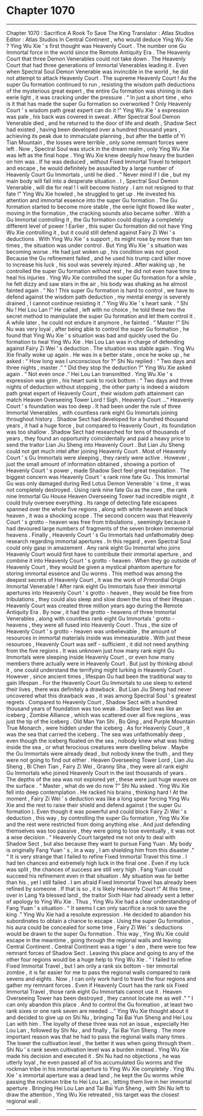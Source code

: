 
# Chapter 1070


---

Chapter 1070 : Sacrifice A Rook To Save The King
Translator :
Atlas Studios
Editor :
Atlas Studios
In Central Continent , who would deduce Ying Wu Xie ?
Ying Wu Xie ’ s first thought was Heavenly Court .
The number one Gu Immortal force in the world since the Remote Antiquity Era .
The Heavenly Court that three Demon Venerables could not take down .
The Heavenly Court that had three generations of Immortal Venerables leading it .
Even when Spectral Soul Demon Venerable was invincible in the world , he did not attempt to attack Heavenly Court .
The supreme Heavenly Court !
As the super Gu formation continued to run , resisting the wisdom path deductions of the mysterious great expert , the entire Gu formation was shining in dark eerie light , it was cracking under the pressure .
“ In just a short time , who is it that has made the super Gu formation so overworked ? Only Heavenly Court ’ s wisdom path great expert can do it !” Ying Wu Xie ’ s expression was pale , his back was covered in sweat .
After Spectral Soul Demon Venerable died , and he returned to the door of life and death , Shadow Sect had existed , having been developed over a hundred thousand years , achieving its peak due to immaculate planning , but after the battle of Yi Tian Mountain , the losses were terrible , only some remnant forces were left . Now , Spectral Soul was stuck in the dream realm , only Ying Wu Xie was left as the final hope .
Ying Wu Xie knew deeply how heavy the burden on him was .
If he was deduced , without Fixed Immortal Travel to teleport and escape , he would definitely be assaulted by a large number of Heavenly Court Gu Immortals , until he died .
“ Never mind if I die , but my main body will fall into a desperate situation . I , Spectral Soul Demon Venerable , will die for real ! I will become history . I am not resigned to that fate !”
Ying Wu Xie howled , he struggled to get up .
He invested his attention and immortal essence into the super Gu formation .
The Gu formation started to become more stable , the eerie light flowed like water , moving in the formation , the cracking sounds also became softer .
With a Gu Immortal controlling it , the Gu formation could display a completely different level of power !
Earlier , this super Gu formation did not have Ying Wu Xie controlling it , but it could still defend against Fairy Zi Wei ’ s deductions . With Ying Wu Xie ’ s support , its might rose by more than ten times , the situation was under control .
But Ying Wu Xie ’ s situation was becoming worse .
He had just woken up , his condition was not good .
Because the Gu refinement failed , and he used his trump card killer move to increase his luck , his soul was severely injured .
After waking up , he controlled the super Gu formation without rest , he did not even have time to heal his injuries .
Ying Wu Xie controlled the super Gu formation for a while , he felt dizzy and saw stars in the air , his body was shaking as he almost fainted again .
“ No ! This super Gu formation is hard to control , we have to defend against the wisdom path deduction , my mental energy is severely drained , I cannot continue resisting it .”
Ying Wu Xie ’ s heart sank .
“ Shi Nu ! Hei Lou Lan !” He called , left with no choice , he told these two the secret method to manipulate the super Gu formation and let them control it .
A while later , he could not endure it anymore , he fainted .
“ Master !” Shi Nu was very loyal , after being able to control the super Gu formation , he found that Ying Wu Xie ’ s situation was bad and quickly used the Gu formation to heal Ying Wu Xie .
Hei Lou Lan was in charge of defending against Fairy Zi Wei ’ s deduction .
The situation was stable again .
Ying Wu Xie finally woke up again .
He was in a better state , once he woke up , he asked : “ How long was I unconscious for ?”
Shi Nu replied : “ Two days and three nights , master .”
“ Did they stop the deduction ?” Ying Wu Xie asked again .
“ Not even once .” Hei Lou Lan transmitted .
Ying Wu Xie ’ s expression was grim , his heart sunk to rock bottom : “ Two days and three nights of deduction without stopping , the other party is indeed a wisdom path great expert of Heavenly Court , their wisdom path attainment can match Heaven Overseeing Tower Lord ! Sigh , Heavenly Court …”
Heavenly Court ’ s foundation was too deep .
It had been under the rule of three Immortal Venerables , with countless rank eight Gu Immortals joining throughout history . Shadow Sect had developed for a hundred thousand years , it had a huge force , but compared to Heavenly Court , its foundation was too shallow .
Shadow Sect had researched for tens of thousands of years , they found an opportunity coincidentally and paid a heavy price to send the traitor Lian Jiu Sheng into Heavenly Court .
But Lian Jiu Sheng could not get much intel after joining Heavenly Court .
Most of Heavenly Court ’ s Gu Immortals were sleeping , they rarely were active .
However , just the small amount of information obtained , showing a portion of Heavenly Court ’ s power , made Shadow Sect feel great trepidation .
The biggest concern was Heavenly Court ’ s rank nine fate Gu . This Immortal Gu was only damaged during Red Lotus Demon Venerable ’ s time , it was not completely destroyed .
Using rank nine fate Gu as the core , the rank nine Immortal Gu House Heaven Overseeing Tower had incredible might , it could truly oversee everything . Its range of detecting fate escapees spanned over the whole five regions , along with white heaven and black heaven , it was a shocking scope .
The second concern was that Heavenly Court ’ s grotto - heaven was free from tribulations , seemingly because it had devoured large numbers of fragments of the seven broken immemorial heavens .
Finally , Heavenly Court ’ s Gu Immortals had unfathomably deep research regarding immortal apertures . In this regard , even Spectral Soul could only gasp in amazement .
Any rank eight Gu Immortal who joins Heavenly Court would first have to contribute their immortal aperture , and combine it into Heavenly Court ’ s grotto - heaven . When they go outside of Heavenly Court , they would be given a mystical phantom aperture for storing immortal essence and Gu worms .
This method was among the deepest secrets of Heavenly Court , it was the work of Primordial Origin Immortal Venerable ! After rank eight Gu Immortals fuse their immortal apertures into Heavenly Court ’ s grotto - heaven , they would be free from tribulations , they could also sleep and slow down the loss of their lifespan .
Heavenly Court was created three million years ago during the Remote Antiquity Era . By now , it had the grotto - heavens of three Immortal Venerables , along with countless rank eight Gu Immortals ’ grotto - heavens , they were all fused into Heavenly Court .
Thus , the size of Heavenly Court ’ s grotto - heaven was unbelievable , the amount of resources in immortal materials inside was immeasurable . With just these resources , Heavenly Court was self - sufficient , it did not need anything from the five regions .
It was unknown just how many rank eight Gu Immortals were sleeping inside Heavenly Court , or even how many members there actually were in Heavenly Court .
But just by thinking about it , one could understand the terrifying might lurking in Heavenly Court .
However , since ancient times , lifespan Gu had been the traditional way to gain lifespan . For the Heavenly Court Gu Immortals to use sleep to extend their lives , there was definitely a drawback . But Lian Jiu Sheng had never uncovered what this drawback was , it was among Spectral Soul ’ s greatest regrets .
Compared to Heavenly Court , Shadow Sect with a hundred thousand years of foundation was too weak . Shadow Sect was like an iceberg , Zombie Alliance , which was scattered over all five regions , was just the tip of the iceberg . Old Man Yan Shi , Bo Qing , and Purple Mountain True Monarch , were hidden under the iceberg . As for Heavenly Court , it was the sea that carried the iceberg . The sea was unfathomably deep , even though the iceberg floated on the sea , nobody knew what was hiding inside the sea , or what ferocious creatures were dwelling below . Maybe the Gu Immortals were already dead , but nobody knew the truth , and they were not going to find out either .
Heaven Overseeing Tower Lord , Lian Jiu Sheng , Bi Chen Tian , Fairy Zi Wei , Granny Sha , they were all rank eight Gu Immortals who joined Heavenly Court in the last thousands of years . The depths of the sea was not explored yet , these were just huge waves on the surface .
“ Master , what do we do now ?” Shi Nu asked .
Ying Wu Xie fell into deep contemplation .
He racked his brains , thinking hard !
At the moment , Fairy Zi Wei ’ s deduction was like a long spear forcing Ying Wu Xie and the rest to raise their shield and defend against ( the super Gu formation ). Even though it was powerful and could block Fairy Zi Wei ’ s deduction , this way , by controlling the super Gu formation , Ying Wu Xie and the rest were restricted from doing anything else .
And just defending themselves was too passive , they were going to lose eventually , it was not a wise decision .
“ Heavenly Court targeted me not only to deal with Shadow Sect , but also because they want to pursue Fang Yuan . My body is originally Fang Yuan ’ s , in a way , I am shielding him from this disaster .”
“ It is very strange that I failed to refine Fixed Immortal Travel this time . I had ten chances and extremely high luck in the final one . Even if my luck was split , the chances of success are still very high . Fang Yuan could succeed his refinement even in that situation . My situation was far better than his , yet I still failed . I am afraid Fixed Immortal Travel has already been refined by someone . If that is so , it is likely Heavenly Court !”
At this time , over in Lang Ya blessed land , the traitor Sixth Hair had already sent a letter of apology to Ying Wu Xie .
Thus , Ying Wu Xie had a clear understanding of Fang Yuan ’ s situation .
“ It seems I can only sacrifice a rook to save the king .” Ying Wu Xie had a resolute expression .
He decided to abandon his subordinates to obtain a chance to escape .
Using the super Gu formation , his aura could be concealed for some time , Fairy Zi Wei ’ s deductions would be drawn to the super Gu formation .
This way , Ying Wu Xie could escape in the meantime , going through the regional walls and leaving Central Continent .
Central Continent was a tiger ’ s den , there were too few remnant forces of Shadow Sect . Leaving this place and going to any of the other four regions would be a huge help to Ying Wu Xie .
“ I failed to refine Fixed Immortal Travel , but I am only a rank six bottom - tier immortal zombie , it is far easier for me to pass the regional walls compared to rank sevens and eights . Now , I can only work hard to travel the four regions and gather my remnant forces . Even if Heavenly Court has the rank six Fixed Immortal Travel , those rank eight Gu Immortals cannot use it . Heaven Overseeing Tower has been destroyed , they cannot locate me as well .”
“ I can only abandon this place . And to control the Gu formation , at least two rank sixes or one rank seven are needed …”
Ying Wu Xie thought about it and decided to give up on Shi Nu , bringing Tai Bai Yun Sheng and Hei Lou Lan with him .
The loyalty of these three was not an issue , especially Hei Lou Lan , followed by Shi Nu , and finally , Tai Bai Yun Sheng .
The more important reason was that he had to pass the regional walls many times . The lower the cultivation level , the better it was when going through them . Shi Nu ’ s rank seven cultivation level was a burden instead .
Ying Wu Xie made his decision and executed it .
Shi Nu had no objections , he was utterly loyal , he even passed all of his accumulated Gu worms and the rockman tribe in his immortal aperture to Ying Wu Xie completely .
Ying Wu Xie ’ s immortal aperture was a dead land , he kept the Gu worms while passing the rockman tribe to Hei Lou Lan , letting them live in her immortal aperture .
Bringing Hei Lou Lan and Tai Bai Yun Sheng , with Shi Nu left to draw the attention , Ying Wu Xie retreated , his target was the closest regional wall .

---

